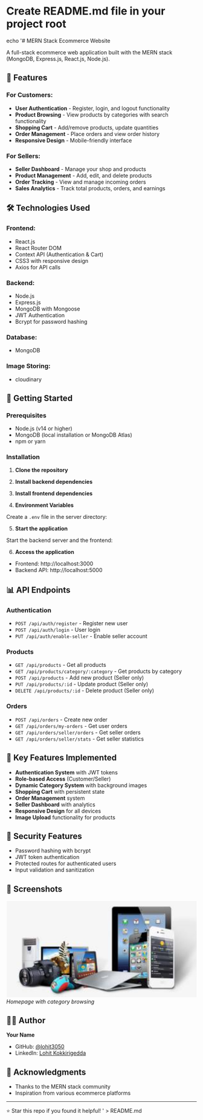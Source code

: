 # Create README.md file in your project root
echo '# MERN Stack Ecommerce Website

A full-stack ecommerce web application built with the MERN stack (MongoDB, Express.js, React.js, Node.js).

## 🚀 Features

### For Customers:
- **User Authentication** - Register, login, and logout functionality
- **Product Browsing** - View products by categories with search functionality
- **Shopping Cart** - Add/remove products, update quantities
- **Order Management** - Place orders and view order history
- **Responsive Design** - Mobile-friendly interface

### For Sellers:
- **Seller Dashboard** - Manage your shop and products
- **Product Management** - Add, edit, and delete products
- **Order Tracking** - View and manage incoming orders
- **Sales Analytics** - Track total products, orders, and earnings

## 🛠️ Technologies Used

### Frontend:
- React.js
- React Router DOM
- Context API (Authentication & Cart)
- CSS3 with responsive design
- Axios for API calls

### Backend:
- Node.js
- Express.js
- MongoDB with Mongoose
- JWT Authentication
- Bcrypt for password hashing

### Database:

- MongoDB

### Image Storing:

- cloudinary


## 🚀 Getting Started

### Prerequisites
- Node.js (v14 or higher)
- MongoDB (local installation or MongoDB Atlas)
- npm or yarn

### Installation

1. **Clone the repository**

2. **Install backend dependencies**

3. **Install frontend dependencies**

4. **Environment Variables**

Create a `.env` file in the server directory:

5. **Start the application**

Start the backend server and the frontend:


6. **Access the application**
- Frontend: http://localhost:3000
- Backend API: http://localhost:5000

## 📊 API Endpoints

### Authentication
- `POST /api/auth/register` - Register new user
- `POST /api/auth/login` - User login
- `PUT /api/auth/enable-seller` - Enable seller account

### Products
- `GET /api/products` - Get all products
- `GET /api/products/category/:category` - Get products by category
- `POST /api/products` - Add new product (Seller only)
- `PUT /api/products/:id` - Update product (Seller only)
- `DELETE /api/products/:id` - Delete product (Seller only)

### Orders
- `POST /api/orders` - Create new order
- `GET /api/orders/my-orders` - Get user orders
- `GET /api/orders/seller/orders` - Get seller orders
- `GET /api/orders/seller/stats` - Get seller statistics

## 🎯 Key Features Implemented

- **Authentication System** with JWT tokens
- **Role-based Access** (Customer/Seller)
- **Dynamic Category System** with background images
- **Shopping Cart** with persistent state
- **Order Management** system
- **Seller Dashboard** with analytics
- **Responsive Design** for all devices
- **Image Upload** functionality for products

## 🔐 Security Features

- Password hashing with bcrypt
- JWT token authentication
- Protected routes for authenticated users
- Input validation and sanitization

## 🌟 Screenshots

![Home Page](client/public/images/electronics.jpg)
*Homepage with category browsing*


## 👨‍💻 Author

**Your Name**
- GitHub: [@lohit3050](https://github.com/lohit3050)
- LinkedIn: [Lohit Kokkirigedda](https://www.linkedin.com/in/lohit-kokkirigedda-05310b310/)

## 🙏 Acknowledgments

- Thanks to the MERN stack community
- Inspiration from various ecommerce platforms


---

⭐ Star this repo if you found it helpful!
' > README.md
